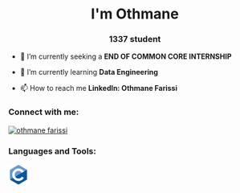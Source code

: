 <h1 align="center">I'm Othmane</h1>
<h3 align="center">1337 student</h3>

- 🔭 I’m currently seeking a **END OF COMMON CORE INTERNSHIP**

- 🌱 I’m currently learning **Data Engineering**

- 📫 How to reach me **LinkedIn: Othmane Farissi**

<h3 align="left">Connect with me:</h3>
<p align="left">
<a href="https://linkedin.com/in/othmane farissi" target="blank"><img align="center" src="https://raw.githubusercontent.com/rahuldkjain/github-profile-readme-generator/master/src/images/icons/Social/linked-in-alt.svg" alt="othmane farissi" height="30" width="40" /></a>
</p>

<h3 align="left">Languages and Tools:</h3>
<p align="left"> <a href="https://www.cprogramming.com/" target="_blank" rel="noreferrer"> <img src="https://raw.githubusercontent.com/devicons/devicon/master/icons/c/c-original.svg" alt="c" width="40" height="40"/> </a> </p>
